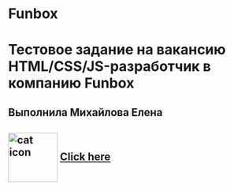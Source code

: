 # Funbox
# Тестовое задание на вакансию HTML/CSS/JS-разработчик в компанию Funbox
Выполнила Михайлова Елена
---

 <img align="center" src="https://user-images.githubusercontent.com/96042722/214089157-75889fd3-c473-472c-aee3-8b49aa9e2ec9.png" width="100px" height="100px"
       alt="cat icon"/>
  <a href="https://elenamihailova.github.io/Funbox/"> Click here </a>
---

